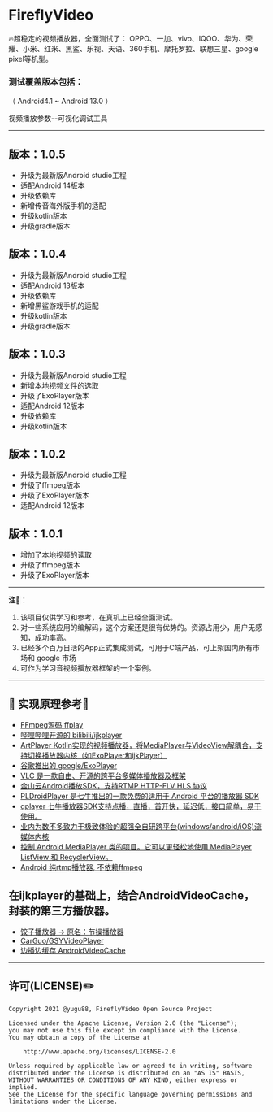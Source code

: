 # FireflyVideo
🔥超稳定的视频播放器，全面测试了：
OPPO、一加、vivo、IQOO、华为、荣耀、小米、红米、黑鲨、乐视、天语、360手机、摩托罗拉、联想三星、google pixel等机型。

### 测试覆盖版本包括：
（ Android4.1 ~ Android 13.0 ）

视频播放参数--可视化调试工具

***

## 版本：1.0.5
- 升级为最新版Android studio工程
- 适配Android 14版本
- 升级依赖库
- 新增传音海外版手机的适配
- 升级kotlin版本
- 升级gradle版本

## 版本：1.0.4
- 升级为最新版Android studio工程
- 适配Android 13版本
- 升级依赖库
- 新增黑鲨游戏手机的适配
- 升级kotlin版本
- 升级gradle版本

## 版本：1.0.3
- 升级为最新版Android studio工程
- 新增本地视频文件的选取
- 升级了ExoPlayer版本
- 适配Android 12版本
- 升级依赖库
- 升级kotlin版本

## 版本：1.0.2
- 升级为最新版Android studio工程
- 升级了ffmpeg版本
- 升级了ExoPlayer版本
- 适配Android 12版本

## 版本：1.0.1
- 增加了本地视频的读取
- 升级了ffmpeg版本
- 升级了ExoPlayer版本



***


**注🌈**：
1. 该项目仅供学习和参考，在真机上已经全面测试。
2. 对一些系统应用的编解码，这个方案还是很有优势的。资源占用少，用户无感知，成功率高。
3. 已经多个百万日活的App正式集成测试，可用于C端产品，可上架国内所有市场和 google 市场
4. 可作为学习音视频播放器框架的一个案例。


***



## 🔗 实现原理参考🍎

- [FFmpeg源码 ffplay](http://ffmpeg.org/)
- [哔哩哔哩开源的 bilibili/ijkplayer](https://github.com/bilibili/ijkplayer)
- [ArtPlayer Kotlin实现的视频播放器，将MediaPlayer与VideoView解耦合，支持切换播放器内核（如ExoPlayer和ijkPlayer）](https://github.com/maiwenchang/ArtPlayer)
- [谷歌推出的 google/ExoPlayer](https://github.com/google/ExoPlayer)
- [VLC 是一款自由、开源的跨平台多媒体播放器及框架](https://www.videolan.org/vlc/index.zh_CN.html)
- [金山云Android播放SDK，支持RTMP HTTP-FLV HLS 协议](https://github.com/FirePrayer/KSYMediaPlayer_Android)
- [PLDroidPlayer 是七牛推出的一款免费的适用于 Android 平台的播放器 SDK](https://github.com/pili-engineering/PLDroidPlayer)
- [qplayer 七牛播放器SDK支持点播，直播，首开快，延迟低，接口简单，易于使用。](https://github.com/qiniu/qplayer-sdk)
- [业内为数不多致力于极致体验的超强全自研跨平台(windows/android/iOS)流媒体内核](https://github.com/daniulive/SmarterStreaming)
- [控制 Android MediaPlayer 类的项目。它可以更轻松地使用 MediaPlayer ListView 和 RecyclerView。](https://github.com/danylovolokh/VideoPlayerManager)
- [Android 纯rtmp播放器, 不依赖ffmpeg](https://github.com/qingkouwei/oarplayer)

## 在ijkplayer的基础上，结合AndroidVideoCache，封装的第三方播放器。
- [饺子播放器 -> 原名：节操播放器](https://github.com/Jzvd/JZVideo)
- [CarGuo/GSYVideoPlayer](https://github.com/CarGuo/GSYVideoPlayer)
- [边播边缓存 AndroidVideoCache](https://github.com/danikula/AndroidVideoCache)


***

## 许可(LICENSE)✏️

    Copyright 2021 @yugu88, FireflyVideo Open Source Project

    Licensed under the Apache License, Version 2.0 (the "License");
    you may not use this file except in compliance with the License.
    You may obtain a copy of the License at

        http://www.apache.org/licenses/LICENSE-2.0

    Unless required by applicable law or agreed to in writing, software
    distributed under the License is distributed on an "AS IS" BASIS,
    WITHOUT WARRANTIES OR CONDITIONS OF ANY KIND, either express or implied.
    See the License for the specific language governing permissions and
    limitations under the License.
